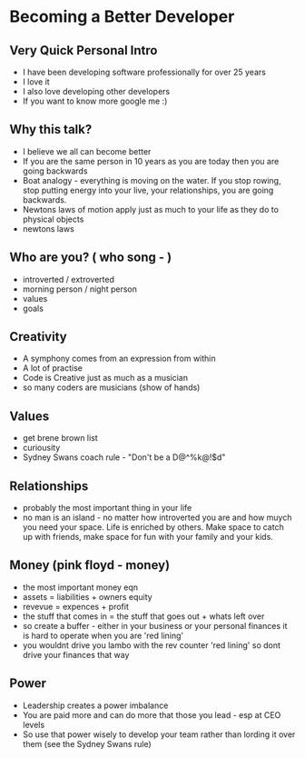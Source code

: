 # Becoming a Better Developer

## Very Quick Personal Intro
 - I have been developing software professionally for over 25 years
 - I love it
 - I also love developing other developers
 - If you want to know more google me :)
 

## Why this talk?
 - I believe we all can become better 
 - If you are the same person in 10 years as you are today then you are going backwards
 - Boat analogy - everything is moving on the water. If you stop rowing, stop putting energy into your live, your relationships, you are going backwards. 
 - Newtons laws of motion apply just as much to your life as they do to physical objects
  - newtons laws 

## Who are you? ( who song - )

 - introverted / extroverted
 - morning person / night person
 - values
 - goals

## Creativity

 - A symphony comes from an expression from within
 - A lot of practise
 - Code is Creative just as much as a musician 
 - so many coders are musicians (show of hands)
 
## Values

 - get brene brown list
 - curiousity
 - Sydney Swans coach rule - "Don't be a D@^%k@!$d"


## Relationships 

 - probably the most important thing in your life
 - no man is an island - no matter how introverted you are and how muych you need your space. Life is enriched by others. Make space to catch up with friends, make space for fun with your family and your kids.


## Money (pink floyd - money)

 - the most important money eqn 
 - assets = liabilities + owners equity
 - revevue = expences + profit
 - the stuff that comes in  = the stuff that goes out + whats left over
 - so create a buffer - either in your business or your personal finances it is hard to operate when you are 'red lining'
 - you wouldnt drive you lambo with the rev counter 'red lining' so dont drive your finances that way

## Power 

 - Leadership creates a power imbalance
 - You are paid more and can do more that those you lead - esp at CEO levels
 - So use that power wisely to develop your team rather than lording it over them (see the Sydney Swans rule)
